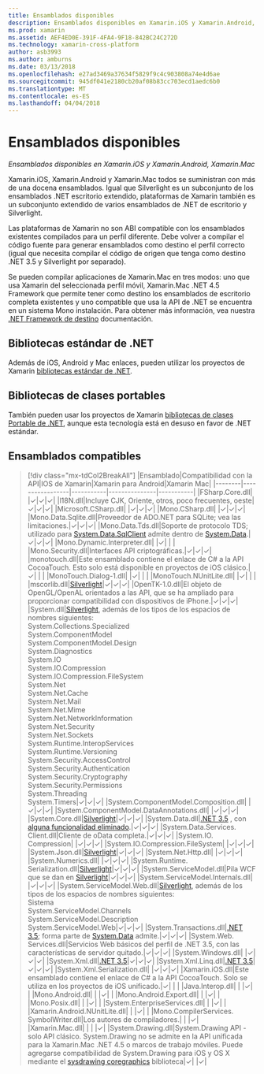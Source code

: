```yaml
---
title: Ensamblados disponibles
description: Ensamblados disponibles en Xamarin.iOS y Xamarin.Android, Xamarin.Mac
ms.prod: xamarin
ms.assetid: AEF4ED0E-391F-4FA4-9F18-842BC24C272D
ms.technology: xamarin-cross-platform
author: asb3993
ms.author: amburns
ms.date: 03/13/2018
ms.openlocfilehash: e27ad3469a37634f5829f9c4c903808a74e4d6ae
ms.sourcegitcommit: 945df041e2180cb20af08b83cc703ecd1aedc6b0
ms.translationtype: MT
ms.contentlocale: es-ES
ms.lasthandoff: 04/04/2018
---
```

# <a name="available-assemblies"></a>Ensamblados disponibles

_Ensamblados disponibles en Xamarin.iOS y Xamarin.Android, Xamarin.Mac_

Xamarin.iOS, Xamarin.Android y Xamarin.Mac todos se suministran con más de una docena ensamblados. Igual que Silverlight es un subconjunto de los ensamblados .NET escritorio extendido, plataformas de Xamarin también es un subconjunto extendido de varios ensamblados de .NET de escritorio y Silverlight.

Las plataformas de Xamarin no son ABI compatible con los ensamblados existentes compilados para un perfil diferente. Debe volver a compilar el código fuente para generar ensamblados como destino el perfil correcto (igual que necesita compilar el código de origen que tenga como destino .NET 3.5 y Silverlight por separado).

Se pueden compilar aplicaciones de Xamarin.Mac en tres modos: uno que usa Xamarin del seleccionada perfil móvil, Xamarin.Mac .NET 4.5 Framework que permite tener como destino los ensamblados de escritorio completa existentes y uno compatible que usa la API de .NET se encuentra en un sistema Mono instalación. Para obtener más información, vea nuestra [.NET Framework de destino](~/mac/platform/target-framework.md) documentación.


## <a name="net-standard-libraries"></a>Bibliotecas estándar de .NET

Además de iOS, Android y Mac enlaces, pueden utilizar los proyectos de Xamarin [bibliotecas estándar de .NET](~/cross-platform/app-fundamentals/net-standard.md).

## <a name="portable-class-libraries"></a>Bibliotecas de clases portables
 
También pueden usar los proyectos de Xamarin [bibliotecas de clases Portable de .NET](~/cross-platform/app-fundamentals/pcl.md), aunque esta tecnología está en desuso en favor de .NET estándar.

## <a name="supported-assemblies"></a>Ensamblados compatibles

> [!div class="mx-tdCol2BreakAll"]
> |Ensamblado|Compatibilidad con la API|IOS de Xamarin|Xamarin para Android|Xamarin Mac|
> |--------|-----------------|-----------|---------------|-----------|
> |FSharp.Core.dll| |✓|✓|✓|
> |l18N.dll|Incluye CJK, Oriente, otros, poco frecuentes, oeste|✓|✓|✓|
> |Microsoft.CSharp.dll| |✓|✓|✓|
> |Mono.CSharp.dll| |✓|✓|✓|
> |Mono.Data.Sqlite.dll|Proveedor de ADO.NET para SQLite; vea las limitaciones.|✓|✓|✓|
> |Mono.Data.Tds.dll|Soporte de protocolo TDS; utilizado para [System.Data.SqlClient](https://developer.xamarin.com/api/namespace/System.Data.SqlClient/) admite dentro de [System.Data](https://developer.xamarin.com/api/namespace/System.Data/).|✓|✓|✓|
> |Mono.Dynamic.&#8203;Interpreter.dll| |✓| | |
> |Mono.Security.dll|Interfaces API criptográficas.|✓|✓|✓|
> |monotouch.dll|Este ensamblado contiene el enlace de C# a la API CocoaTouch. Esto solo está disponible en proyectos de iOS clásico.|✓| | |
> |MonoTouch.&#8203;Dialog-1.dll| |✓| | |
> |MonoTouch.&#8203;NUnitLite.dll| |✓| | |
> |mscorlib.dll|[Silverlight](https://msdn.microsoft.com/en-us/library/cc838194(VS.95).aspx)|✓|✓|✓|
> |OpenTK-1.0.dll|El objeto de OpenGL/OpenAL orientados a las API, que se ha ampliado para proporcionar compatibilidad con dispositivos de iPhone.|✓|✓|✓|
> |System.dll|[Silverlight](https://msdn.microsoft.com/en-us/library/cc838194(VS.95).aspx), además de los tipos de los espacios de nombres siguientes:<br />System.Collections.Specialized<br />System.&#8203;ComponentModel<br />System.ComponentModel.Design<br />System.Diagnostics<br />System.IO<br />System.IO.Compression<br />System.IO.Compression.FileSystem<br />System.Net<br />System.Net.Cache<br />System.Net.Mail<br />System.Net.Mime<br />System.Net.&#8203;NetworkInformation<br />System.Net.Security<br />System.Net.Sockets<br />System.Runtime.&#8203;InteropServices<br />System.Runtime.Versioning<br />System.Security.&#8203;AccessControl<br />System.Security.Authentication<br />System.Security.&#8203;Cryptography<br />System.Security.Permissions<br />System.Threading<br />System.Timers|✓|✓|✓|
> |System.&#8203;ComponentModel.&#8203;Composition.dll| |✓|✓|✓|
> |System.&#8203;ComponentModel.&#8203;DataAnnotations.dll| |✓|✓|✓|
> |System.Core.dll|[Silverlight](https://msdn.microsoft.com/en-us/library/cc838194(VS.95).aspx)|✓|✓|✓|
> |System.Data.dll|[.NET 3.5](http://msdn.microsoft.com/en-us/library/ms229335.aspx) , con [alguna funcionalidad eliminado](~/ios/data-cloud/system.data.md).|✓|✓|✓|
> |System.Data.&#8203;Services.&#8203;Client.dll|Cliente de oData completa.|✓|✓|✓|
> |System.IO.&#8203;Compression| |✓|✓|✓|
> |System.IO.&#8203;Compression.&#8203;FileSystem| |✓|✓|✓|
> |System.Json.dll|[Silverlight](http://msdn.microsoft.com/en-us/library/cc838194(VS.95).aspx)|✓|✓|✓|
> |System.Net.&#8203;Http.dll| |✓|✓|✓|
> |System.&#8203;Numerics.dll| |✓|✓|✓|
> |System.Runtime.&#8203;Serialization.dll|[Silverlight](http://msdn.microsoft.com/en-us/library/cc838194(VS.95).aspx)|✓|✓|✓|
> |System.&#8203;ServiceModel.dll|Pila WCF que se dan en [Silverlight](http://msdn.microsoft.com/en-us/library/cc838194(VS.95).aspx)|✓|✓|✓|
> |System.&#8203;ServiceModel.&#8203;Internals.dll| |✓|✓|✓|
> |System.&#8203;ServiceModel.&#8203;Web.dll|[Silverlight](http://msdn.microsoft.com/en-us/library/cc838194(VS.95).aspx), además de los tipos de los espacios de nombres siguientes: <br />Sistema<br />System.ServiceModel.Channels<br />System.ServiceModel.Description<br />System.ServiceModel.Web|✓|✓|✓|
> |System.&#8203;Transactions.dll|[.NET 3.5](http://msdn.microsoft.com/en-us/library/ms229335.aspx); forma parte de [System.Data](~/ios/data-cloud/system.data.md) admite.|✓|✓|✓|
> |System.Web.&#8203;Services.dll|Servicios Web básicos del perfil de .NET 3.5, con las características de servidor quitado.|✓|✓|✓|
> |System.&#8203;Windows.dll| |✓|✓|✓|
> |System.&#8203;Xml.dll|[.NET 3.5](http://msdn.microsoft.com/en-us/library/ms229335.aspx)|✓|✓|✓|
> |System.Xml.&#8203;Linq.dll|[.NET 3.5](http://msdn.microsoft.com/en-us/library/ms229335.aspx)|✓|✓|✓|
> |System.Xml.Serialization.dll| |✓|✓|✓|
> |Xamarin.iOS.dll|Este ensamblado contiene el enlace de C# a la API CocoaTouch. Solo se utiliza en los proyectos de iOS unificado.|✓| | |
> |Java.Interop.dll| | |✓| |
> |Mono.Android.dll| | |✓| |
> |Mono.Android.&#8203;Export.dll| | |✓| |
> |Mono.Posix.dll| | |✓| |
> |System.&#8203;EnterpriseServices.dll| | |✓| |
> |Xamarin.Android.&#8203;NUnitLite.dll| | |✓| |
> |Mono.CompilerServices.&#8203;SymbolWriter.dll|Los autores de compiladores.| | |✓|
> |Xamarin.Mac.dll| | | |✓|
> |System.&#8203;Drawing.dll|System.Drawing API - solo API clásico. System.Drawing no se admite en la API unificada para la Xamarin.Mac .NET 4.5 o marcos de trabajo móviles. Puede agregarse compatibilidad de System.Drawing para iOS y OS X mediante el [sysdrawing coregraphics](https://github.com/mono/sysdrawing-coregraphics) biblioteca|✓| |✓|
